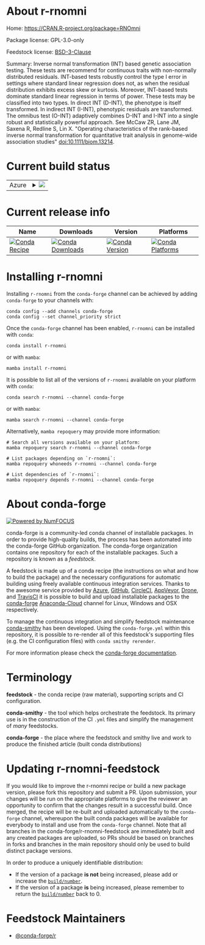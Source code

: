 About r-rnomni
==============

Home: https://CRAN.R-project.org/package=RNOmni

Package license: GPL-3.0-only

Feedstock license: [BSD-3-Clause](https://github.com/conda-forge/r-rnomni-feedstock/blob/main/LICENSE.txt)

Summary: Inverse normal transformation (INT) based genetic association testing. These tests are recommend for continuous traits with non-normally distributed residuals. INT-based tests robustly control the type I error in settings where standard linear regression does not, as when the residual distribution exhibits excess skew or kurtosis. Moreover, INT-based tests dominate standard linear regression in terms of power. These tests may be classified into two types. In direct INT (D-INT), the phenotype is itself transformed. In indirect INT (I-INT), phenotypic residuals are transformed. The omnibus test (O-INT) adaptively combines D-INT and I-INT into a single robust and statistically powerful approach. See McCaw ZR, Lane JM, Saxena R, Redline S, Lin X. "Operating characteristics of the rank-based inverse normal transformation for quantitative trait analysis in genome-wide association studies" <doi:10.1111/biom.13214>.

Current build status
====================


<table>
    
  <tr>
    <td>Azure</td>
    <td>
      <details>
        <summary>
          <a href="https://dev.azure.com/conda-forge/feedstock-builds/_build/latest?definitionId=12965&branchName=main">
            <img src="https://dev.azure.com/conda-forge/feedstock-builds/_apis/build/status/r-rnomni-feedstock?branchName=main">
          </a>
        </summary>
        <table>
          <thead><tr><th>Variant</th><th>Status</th></tr></thead>
          <tbody><tr>
              <td>linux_64_r_base4.0</td>
              <td>
                <a href="https://dev.azure.com/conda-forge/feedstock-builds/_build/latest?definitionId=12965&branchName=main">
                  <img src="https://dev.azure.com/conda-forge/feedstock-builds/_apis/build/status/r-rnomni-feedstock?branchName=main&jobName=linux&configuration=linux_64_r_base4.0" alt="variant">
                </a>
              </td>
            </tr><tr>
              <td>linux_64_r_base4.1</td>
              <td>
                <a href="https://dev.azure.com/conda-forge/feedstock-builds/_build/latest?definitionId=12965&branchName=main">
                  <img src="https://dev.azure.com/conda-forge/feedstock-builds/_apis/build/status/r-rnomni-feedstock?branchName=main&jobName=linux&configuration=linux_64_r_base4.1" alt="variant">
                </a>
              </td>
            </tr><tr>
              <td>osx_64_r_base4.0</td>
              <td>
                <a href="https://dev.azure.com/conda-forge/feedstock-builds/_build/latest?definitionId=12965&branchName=main">
                  <img src="https://dev.azure.com/conda-forge/feedstock-builds/_apis/build/status/r-rnomni-feedstock?branchName=main&jobName=osx&configuration=osx_64_r_base4.0" alt="variant">
                </a>
              </td>
            </tr><tr>
              <td>osx_64_r_base4.1</td>
              <td>
                <a href="https://dev.azure.com/conda-forge/feedstock-builds/_build/latest?definitionId=12965&branchName=main">
                  <img src="https://dev.azure.com/conda-forge/feedstock-builds/_apis/build/status/r-rnomni-feedstock?branchName=main&jobName=osx&configuration=osx_64_r_base4.1" alt="variant">
                </a>
              </td>
            </tr><tr>
              <td>win_64_r_base4.0</td>
              <td>
                <a href="https://dev.azure.com/conda-forge/feedstock-builds/_build/latest?definitionId=12965&branchName=main">
                  <img src="https://dev.azure.com/conda-forge/feedstock-builds/_apis/build/status/r-rnomni-feedstock?branchName=main&jobName=win&configuration=win_64_r_base4.0" alt="variant">
                </a>
              </td>
            </tr><tr>
              <td>win_64_r_base4.1</td>
              <td>
                <a href="https://dev.azure.com/conda-forge/feedstock-builds/_build/latest?definitionId=12965&branchName=main">
                  <img src="https://dev.azure.com/conda-forge/feedstock-builds/_apis/build/status/r-rnomni-feedstock?branchName=main&jobName=win&configuration=win_64_r_base4.1" alt="variant">
                </a>
              </td>
            </tr>
          </tbody>
        </table>
      </details>
    </td>
  </tr>
</table>

Current release info
====================

| Name | Downloads | Version | Platforms |
| --- | --- | --- | --- |
| [![Conda Recipe](https://img.shields.io/badge/recipe-r--rnomni-green.svg)](https://anaconda.org/conda-forge/r-rnomni) | [![Conda Downloads](https://img.shields.io/conda/dn/conda-forge/r-rnomni.svg)](https://anaconda.org/conda-forge/r-rnomni) | [![Conda Version](https://img.shields.io/conda/vn/conda-forge/r-rnomni.svg)](https://anaconda.org/conda-forge/r-rnomni) | [![Conda Platforms](https://img.shields.io/conda/pn/conda-forge/r-rnomni.svg)](https://anaconda.org/conda-forge/r-rnomni) |

Installing r-rnomni
===================

Installing `r-rnomni` from the `conda-forge` channel can be achieved by adding `conda-forge` to your channels with:

```
conda config --add channels conda-forge
conda config --set channel_priority strict
```

Once the `conda-forge` channel has been enabled, `r-rnomni` can be installed with `conda`:

```
conda install r-rnomni
```

or with `mamba`:

```
mamba install r-rnomni
```

It is possible to list all of the versions of `r-rnomni` available on your platform with `conda`:

```
conda search r-rnomni --channel conda-forge
```

or with `mamba`:

```
mamba search r-rnomni --channel conda-forge
```

Alternatively, `mamba repoquery` may provide more information:

```
# Search all versions available on your platform:
mamba repoquery search r-rnomni --channel conda-forge

# List packages depending on `r-rnomni`:
mamba repoquery whoneeds r-rnomni --channel conda-forge

# List dependencies of `r-rnomni`:
mamba repoquery depends r-rnomni --channel conda-forge
```


About conda-forge
=================

[![Powered by
NumFOCUS](https://img.shields.io/badge/powered%20by-NumFOCUS-orange.svg?style=flat&colorA=E1523D&colorB=007D8A)](https://numfocus.org)

conda-forge is a community-led conda channel of installable packages.
In order to provide high-quality builds, the process has been automated into the
conda-forge GitHub organization. The conda-forge organization contains one repository
for each of the installable packages. Such a repository is known as a *feedstock*.

A feedstock is made up of a conda recipe (the instructions on what and how to build
the package) and the necessary configurations for automatic building using freely
available continuous integration services. Thanks to the awesome service provided by
[Azure](https://azure.microsoft.com/en-us/services/devops/), [GitHub](https://github.com/),
[CircleCI](https://circleci.com/), [AppVeyor](https://www.appveyor.com/),
[Drone](https://cloud.drone.io/welcome), and [TravisCI](https://travis-ci.com/)
it is possible to build and upload installable packages to the
[conda-forge](https://anaconda.org/conda-forge) [Anaconda-Cloud](https://anaconda.org/)
channel for Linux, Windows and OSX respectively.

To manage the continuous integration and simplify feedstock maintenance
[conda-smithy](https://github.com/conda-forge/conda-smithy) has been developed.
Using the ``conda-forge.yml`` within this repository, it is possible to re-render all of
this feedstock's supporting files (e.g. the CI configuration files) with ``conda smithy rerender``.

For more information please check the [conda-forge documentation](https://conda-forge.org/docs/).

Terminology
===========

**feedstock** - the conda recipe (raw material), supporting scripts and CI configuration.

**conda-smithy** - the tool which helps orchestrate the feedstock.
                   Its primary use is in the construction of the CI ``.yml`` files
                   and simplify the management of *many* feedstocks.

**conda-forge** - the place where the feedstock and smithy live and work to
                  produce the finished article (built conda distributions)


Updating r-rnomni-feedstock
===========================

If you would like to improve the r-rnomni recipe or build a new
package version, please fork this repository and submit a PR. Upon submission,
your changes will be run on the appropriate platforms to give the reviewer an
opportunity to confirm that the changes result in a successful build. Once
merged, the recipe will be re-built and uploaded automatically to the
`conda-forge` channel, whereupon the built conda packages will be available for
everybody to install and use from the `conda-forge` channel.
Note that all branches in the conda-forge/r-rnomni-feedstock are
immediately built and any created packages are uploaded, so PRs should be based
on branches in forks and branches in the main repository should only be used to
build distinct package versions.

In order to produce a uniquely identifiable distribution:
 * If the version of a package **is not** being increased, please add or increase
   the [``build/number``](https://docs.conda.io/projects/conda-build/en/latest/resources/define-metadata.html#build-number-and-string).
 * If the version of a package **is** being increased, please remember to return
   the [``build/number``](https://docs.conda.io/projects/conda-build/en/latest/resources/define-metadata.html#build-number-and-string)
   back to 0.

Feedstock Maintainers
=====================

* [@conda-forge/r](https://github.com/conda-forge/r/)

